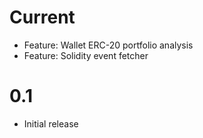 # Current 

- Feature: Wallet ERC-20 portfolio analysis
- Feature: Solidity event fetcher

# 0.1

- Initial release